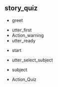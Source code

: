  ## story_quiz
* greet
 - utter_first
 - Action_warning
 - utter_ready
* start
 - utter_select_subject
* subject
 - Action_Quiz